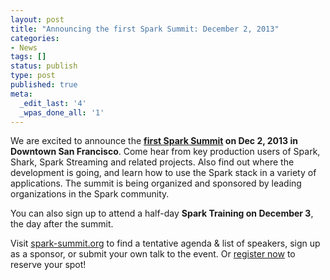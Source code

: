```yaml
---
layout: post
title: "Announcing the first Spark Summit: December 2, 2013"
categories:
- News
tags: []
status: publish
type: post
published: true
meta:
  _edit_last: '4'
  _wpas_done_all: '1'
---
```


We are excited to announce the <b><a href="http://www.spark-summit.org">first Spark Summit</a> on Dec 2, 2013 in Downtown San Francisco</b>. Come hear from key production users of Spark, Shark, Spark Streaming and related projects. Also find out where the development is going, and learn how to use the Spark stack in a variety of applications. The summit is being organized and sponsored by leading organizations in the Spark community.

You can also sign up to attend a half-day <b>Spark Training on December 3</b>, the day after the summit.

Visit <a href="http://www.spark-summit.org">spark-summit.org</a> to find a tentative agenda & list of speakers, sign up as a sponsor, or submit your own talk to the event. Or <a href="https://sparksummit.eventbrite.com/">register now</a> to reserve your spot!
